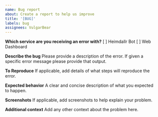 ```yaml
---
name: Bug report
about: Create a report to help us improve
title: '[BUG]'
labels: bug
assignees: VulgarBear
---
```


**Which service are you receiving an error with?**
[ ] Heimdallr Bot
[ ] Web Dashboard

**Describe the bug**
Please provide a description of the error. If given a specific error message please provide that output.

**To Reproduce**
If applicable, add details of what steps will reproduce the error.

**Expected behavior**
A clear and concise description of what you expected to happen.

**Screenshots**
If applicable, add screenshots to help explain your problem.

**Additional context**
Add any other context about the problem here.
